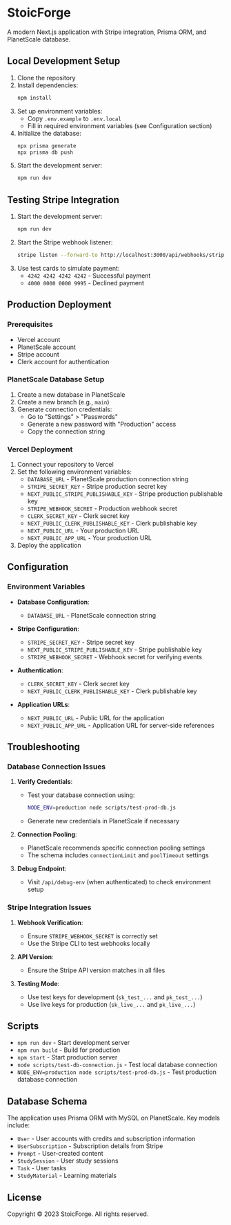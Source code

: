 # StoicForge

A modern Next.js application with Stripe integration, Prisma ORM, and PlanetScale database.

## Local Development Setup

1. Clone the repository
2. Install dependencies:
   ```bash
   npm install
   ```
3. Set up environment variables:
   - Copy `.env.example` to `.env.local`
   - Fill in required environment variables (see Configuration section)
4. Initialize the database:
   ```bash
   npx prisma generate
   npx prisma db push
   ```
5. Start the development server:
   ```bash
   npm run dev
   ```

## Testing Stripe Integration

1. Start the development server:
   ```bash
   npm run dev
   ```
2. Start the Stripe webhook listener:
   ```bash
   stripe listen --forward-to http://localhost:3000/api/webhooks/stripe
   ```
3. Use test cards to simulate payment:
   - `4242 4242 4242 4242` - Successful payment
   - `4000 0000 0000 9995` - Declined payment

## Production Deployment

### Prerequisites

- Vercel account
- PlanetScale account
- Stripe account
- Clerk account for authentication

### PlanetScale Database Setup

1. Create a new database in PlanetScale
2. Create a new branch (e.g., `main`)
3. Generate connection credentials:
   - Go to "Settings" > "Passwords"
   - Generate a new password with "Production" access
   - Copy the connection string

### Vercel Deployment

1. Connect your repository to Vercel
2. Set the following environment variables:
   - `DATABASE_URL` - PlanetScale production connection string
   - `STRIPE_SECRET_KEY` - Stripe production secret key
   - `NEXT_PUBLIC_STRIPE_PUBLISHABLE_KEY` - Stripe production publishable key
   - `STRIPE_WEBHOOK_SECRET` - Production webhook secret
   - `CLERK_SECRET_KEY` - Clerk secret key
   - `NEXT_PUBLIC_CLERK_PUBLISHABLE_KEY` - Clerk publishable key
   - `NEXT_PUBLIC_URL` - Your production URL
   - `NEXT_PUBLIC_APP_URL` - Your production URL
3. Deploy the application

## Configuration

### Environment Variables

- **Database Configuration**:
  - `DATABASE_URL` - PlanetScale connection string
  
- **Stripe Configuration**:
  - `STRIPE_SECRET_KEY` - Stripe secret key
  - `NEXT_PUBLIC_STRIPE_PUBLISHABLE_KEY` - Stripe publishable key
  - `STRIPE_WEBHOOK_SECRET` - Webhook secret for verifying events

- **Authentication**:
  - `CLERK_SECRET_KEY` - Clerk secret key
  - `NEXT_PUBLIC_CLERK_PUBLISHABLE_KEY` - Clerk publishable key

- **Application URLs**:
  - `NEXT_PUBLIC_URL` - Public URL for the application
  - `NEXT_PUBLIC_APP_URL` - Application URL for server-side references

## Troubleshooting

### Database Connection Issues

1. **Verify Credentials**: 
   - Test your database connection using:
     ```bash
     NODE_ENV=production node scripts/test-prod-db.js
     ```
   - Generate new credentials in PlanetScale if necessary

2. **Connection Pooling**:
   - PlanetScale recommends specific connection pooling settings
   - The schema includes `connectionLimit` and `poolTimeout` settings

3. **Debug Endpoint**:
   - Visit `/api/debug-env` (when authenticated) to check environment setup

### Stripe Integration Issues

1. **Webhook Verification**:
   - Ensure `STRIPE_WEBHOOK_SECRET` is correctly set
   - Use the Stripe CLI to test webhooks locally

2. **API Version**:
   - Ensure the Stripe API version matches in all files

3. **Testing Mode**:
   - Use test keys for development (`sk_test_...` and `pk_test_...`)
   - Use live keys for production (`sk_live_...` and `pk_live_...`)

## Scripts

- `npm run dev` - Start development server
- `npm run build` - Build for production
- `npm start` - Start production server
- `node scripts/test-db-connection.js` - Test local database connection
- `NODE_ENV=production node scripts/test-prod-db.js` - Test production database connection

## Database Schema

The application uses Prisma ORM with MySQL on PlanetScale. Key models include:
- `User` - User accounts with credits and subscription information
- `UserSubscription` - Subscription details from Stripe
- `Prompt` - User-created content
- `StudySession` - User study sessions
- `Task` - User tasks
- `StudyMaterial` - Learning materials

## License

Copyright © 2023 StoicForge. All rights reserved.